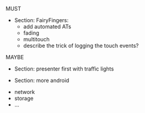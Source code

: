 

MUST

* Section: FairyFingers:
  - add automated ATs
  - fading
  - multitouch
  - describe the trick of logging the touch events?

MAYBE

* Section: presenter first with traffic lights

* Section: more android
 - network
 - storage
 - ...


